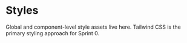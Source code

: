 # Styles

Global and component-level style assets live here. Tailwind CSS is the primary styling approach for Sprint 0.
